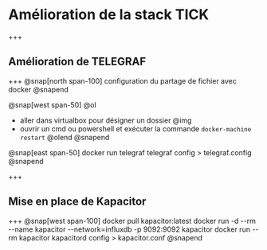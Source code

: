 # Amélioration de la stack TICK
+++
## Amélioration de TELEGRAF
+++
@snap[north span-100]
configuration du partage de fichier avec docker
@snapend

@snap[west span-50]
@ol
- aller dans virtualbox pour désigner un dossier @img[](assets/img/shareFolder.png)
- ouvrir un cmd ou powershell et exécuter la commande `docker-machine restart`
@olend
@snapend

@snap[east span-50]
docker run telegraf telegraf config > telegraf.config
@snapend

+++
## Mise en place de Kapacitor
+++
@snap[west span-100]
docker pull kapacitor:latest
docker run -d --rm --name kapacitor --network=influxdb -p 9092:9092 kapacitor
docker run --rm kapacitor kapacitord config > kapacitor.conf
@snapend
